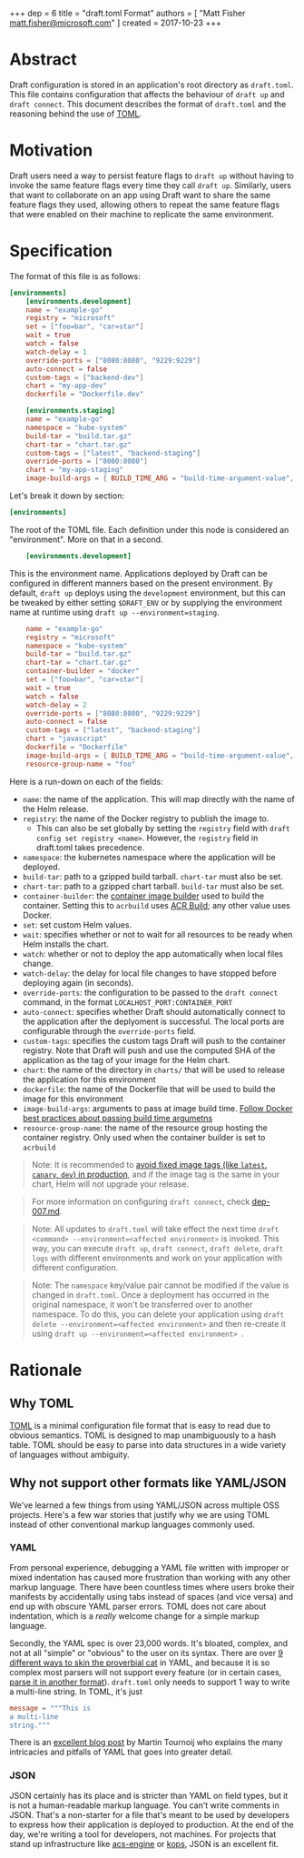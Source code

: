 +++
dep = 6
title = "draft.toml Format"
authors = [ "Matt Fisher <matt.fisher@microsoft.com>" ]
created = 2017-10-23
+++

# Abstract

Draft configuration is stored in an application's root directory as `draft.toml`. This file contains configuration that affects the behaviour of `draft up` and `draft connect`. This document describes the format of `draft.toml` and the reasoning behind the use of [TOML][].

# Motivation

Draft users need a way to persist feature flags to `draft up` without having to invoke the same feature flags every time they call `draft up`. Similarly, users that want to collaborate on an app using Draft want to share the same feature flags they used, allowing others to repeat the same feature flags that were enabled on their machine to replicate the same environment.

# Specification

The format of this file is as follows:

```toml
[environments]
    [environments.development]
    name = "example-go"
    registry = "microsoft"
    set = ["foo=bar", "car=star"]
    wait = true
    watch = false
    watch-delay = 1
    override-ports = ["8080:8080", "9229:9229"]
    auto-connect = false
    custom-tags = ["backend-dev"]
    chart = "my-app-dev"
    dockerfile = "Dockerfile.dev"

    [environments.staging]
    name = "example-go"
    namespace = "kube-system"
    build-tar = "build.tar.gz"
    chart-tar = "chart.tar.gz"
    custom-tags = ["latest", "backend-staging"]
    override-ports = ["8080:8080"]
    chart = "my-app-staging"
    image-build-args = { BUILD_TIME_ARG = "build-time-argument-value",  HTTP_PROXY = "http://my-proxy" }
```

Let's break it down by section:

```toml
[environments]
```

The root of the TOML file. Each definition under this node is considered an "environment". More on
that in a second.

```toml
    [environments.development]
```

This is the environment name. Applications deployed by Draft can be configured in different manners
based on the present environment. By default, `draft up` deploys using the `development`
environment, but this can be tweaked by either setting `$DRAFT_ENV` or by supplying the environment
name at runtime using `draft up --environment=staging`.

```toml
    name = "example-go"
    registry = "microsoft"
    namespace = "kube-system"
    build-tar = "build.tar.gz"
    chart-tar = "chart.tar.gz"
    container-builder = "docker"
    set = ["foo=bar", "car=star"]
    wait = true
    watch = false
    watch-delay = 2
    override-ports = ["8080:8080", "9229:9229"]
    auto-connect = false
    custom-tags = ["latest", "backend-staging"]
    chart = "javascript"
    dockerfile = "Dockerfile"
    image-build-args = { BUILD_TIME_ARG = "build-time-argument-value",  HTTP_PROXY = "http://my-proxy" }
    resource-group-name = "foo"

```

Here is a run-down on each of the fields:

- `name`: the name of the application. This will map directly with the name of the Helm release.
- `registry`: the name of the Docker registry to publish the image to.
   - This can also be set globally by setting the `registry` field with `draft config set registry <name>`. However, the `registry` field in draft.toml takes precedence.
- `namespace`: the kubernetes namespace where the application will be deployed.
- `build-tar`: path to a gzipped build tarball. `chart-tar` must also be set.
- `chart-tar`: path to a gzipped chart tarball. `build-tar` must also be set.
- `container-builder`: the [container image builder][dep009] used to build the container. Setting this to `acrbuild` uses [ACR Build][]; any other value uses Docker.
- `set`: set custom Helm values.
- `wait`: specifies whether or not to wait for all resources to be ready when Helm installs the chart.
- `watch`: whether or not to deploy the app automatically when local files change.
- `watch-delay`: the delay for local file changes to have stopped before deploying again (in seconds).
- `override-ports`: the configuration to be passed to the `draft connect` command, in the format `LOCALHOST_PORT:CONTAINER_PORT`
- `auto-connect`: specifies whether Draft should automatically connect to the application after the deplyoment is successful. The local ports are configurable through the `override-ports` field.
- `custom-tags`: specifies the custom tags Draft will push to the container registry. Note that Draft will push and use the computed SHA of the application as the tag of your image for the Helm chart.
- `chart`: the name of the directory in `charts/` that will be used to release the application for this environment
- `dockerfile`: the name of the Dockerfile that will be used to build the image for this environment
- `image-build-args`: arguments to pass at image build time. [Follow Docker best practices about passing build time argumetns][docker-build-args]
- `resource-group-name`: the name of the resource group hosting the container registry. Only used when the container builder is set to `acrbuild`

> Note: It is recommended to [avoid fixed image tags (like `latest`, `canary`, `dev`) in production](https://kubernetes.io/docs/concepts/configuration/overview#container-images), and if the image tag is the same in your chart, Helm will not upgrade your release.

> For more information on configuring `draft connect`, check [dep-007.md][dep007].

> Note: All updates to `draft.toml` will take effect the next time `draft <command> --environment=<affected environment>` is invoked. This way, you can execute `draft up`, `draft connect`, `draft delete`, `draft logs` with different environments and work on your application with different configuration. 

> Note: The `namespace` key/value pair cannot be modified if the value is changed in `draft.toml`. Once a deployment has occurred in the original namespace, it won't be transferred over to another namespace. To do this, you can delete your application using  `draft delete --environment=<affected environment>` and then re-create it using `draft up --environment=<affected environment> `.

# Rationale

## Why TOML

[TOML][] is a minimal configuration file format that is easy to read due to obvious semantics. TOML is designed to map unambiguously to a hash table. TOML should be easy to parse into data structures in a wide variety of languages without ambiguity.

## Why not support other formats like YAML/JSON

We've learned a few things from using YAML/JSON across multiple OSS projects. Here's a few war stories that justify why we are using TOML instead of other conventional markup languages commonly used.

### YAML

From personal experience, debugging a YAML file written with improper or mixed indentation has caused more frustration than working with any other markup language. There have been countless times where users broke their manifests by accidentally using tabs instead of spaces (and vice versa) and end up with obscure YAML parser errors. TOML does not care about indentation, which is a *really* welcome change for a simple markup language.

Secondly, the YAML spec is over 23,000 words. It's bloated, complex, and not at all "simple" or "obvious" to the user on its syntax. There are over [9 different ways to skin the proverbial cat](https://stackoverflow.com/a/21699210/2853424) in YAML, and because it is so complex most parsers will not support every feature (or in certain cases, [parse it in another format][helm#1707]). `draft.toml` only needs to support 1 way to write a multi-line string. In TOML, it's just

```toml
message = """This is
a multi-line
string."""
```

There is an [excellent blog post](https://arp242.net/weblog/yaml_probably_not_so_great_after_all.html) by Martin Tournoij who explains the many intricacies and pitfalls of YAML that goes into greater detail.

### JSON

JSON certainly has its place and is stricter than YAML on field types, but it is not a human-readable markup language. You can't write comments in JSON. That's a non-starter for a file that's meant to be used by developers to express how their application is deployed to production. At the end of the day, we're writing a tool for developers, not machines. For projects that stand up infrastructure like [acs-engine](https://github.com/Azure/acs-engine) or [kops](https://github.com/kubernetes/kops), JSON is an excellent fit.


[ACR Build]: https://aka.ms/acr/build
[helm#1707]: https://github.com/kubernetes/helm/issues/1707#issuecomment-268347183
[toml]: https://github.com/toml-lang/toml
[docker-build-args]: https://docs.docker.com/engine/reference/commandline/build/#set-build-time-variables---build-arg
[dep007]: dep-007.md
[dep009]: dep-009.md
